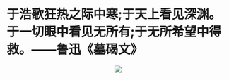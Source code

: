 # 于浩歌狂热之际中寒;于天上看见深渊。于一切眼中看见无所有;于无所希望中得救。——鲁迅《墓碣文》<br>
<div align=center><img src="https://s1.ax1x.com/2020/09/23/wX2lY8.jpg"/></div>
